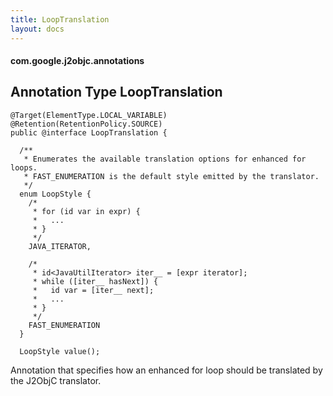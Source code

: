 ```yaml
---
title: LoopTranslation
layout: docs
---
```


#### com.google.j2objc.annotations

## Annotation Type LoopTranslation

````
@Target(ElementType.LOCAL_VARIABLE)
@Retention(RetentionPolicy.SOURCE)
public @interface LoopTranslation {

  /**
   * Enumerates the available translation options for enhanced for loops.
   * FAST_ENUMERATION is the default style emitted by the translator.
   */
  enum LoopStyle {
    /*
     * for (id var in expr) {
     *   ...
     * }
     */
    JAVA_ITERATOR,

    /*
     * id<JavaUtilIterator> iter__ = [expr iterator];
     * while ([iter__ hasNext]) {
     *   id var = [iter__ next];
     *   ...
     * }
     */
    FAST_ENUMERATION
  }

  LoopStyle value();
````

Annotation that specifies how an enhanced for loop should be translated by the J2ObjC translator.
